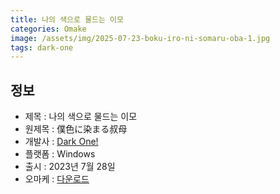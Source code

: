 ```yaml
---
title: 나의 색으로 물드는 이모
categories: Omake
image: /assets/img/2025-07-23-boku-iro-ni-somaru-oba-1.jpg
tags: dark-one
---
```


## 정보

* 제목 : 나의 색으로 물드는 이모
* 원제목 : 僕色に染まる叔母
* 개발사 : [Dark One!](/tags/dark-one)
* 플랫폼 : Windows
* 출시 : 2023년 7월 28일
* 오마케 : [다운로드](/assets/omake/boku-iro-ni-somaru-oba.zip)

